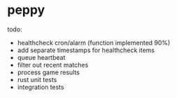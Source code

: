 # peppy

todo:
- healthcheck cron/alarm (function implemented 90%)
- add separate timestamps for healthcheck items
- queue heartbeat
- filter out recent matches
- process game results
- rust unit tests
- integration tests